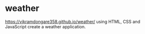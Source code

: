 # weather
https://vikramdongare358.github.io/weather/
using HTML, CSS and JavaScript create a weather application.  
